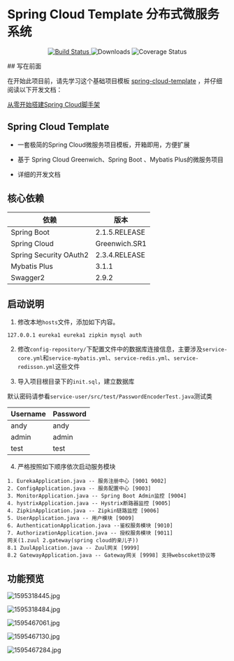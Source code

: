 # Spring Cloud Template 分布式微服务系统
 <p align="center">
  <a href="https://github.com/KittyMi/spring-cloud-template" target="_blank">
    <img src="https://www.686blog.com/api/doc/2020/07/23/1595497468130.svg" alt="Build Status">
  </a>
  <img src="https://www.686blog.com/api/doc/2020/07/23/1595497531093.svg" alt="Downloads">
  <img src="https://www.686blog.com/api/doc/2020/07/23/1595497531147.svg" alt="Coverage Status">
 </p>
## 写在前面

在开始此项目前，请先学习这个基础项目模板 [spring-cloud-template](https://www.686blog.com/blog/article/23) ，并仔细阅读以下开发文档：

[从零开始搭建Spring Cloud脚手架](https://github.com/KittyMi/spring-cloud-template/README.md)

## Spring Cloud Template

* 一套极简的Spring Cloud微服务项目模板，开箱即用，方便扩展

* 基于 Spring Cloud Greenwich、Spring Boot 、Mybatis Plus的微服务项目

* 详细的开发文档

## 核心依赖

| 依赖 | 版本 |
| --- | --- |
| Spring Boot | 2.1.5.RELEASE |
| Spring Cloud | Greenwich.SR1 |
| Spring Security OAuth2 | 2.3.4.RELEASE |
| Mybatis Plus | 3.1.1 | 
| Swagger2 | 2.9.2 |

## 启动说明

1. 修改本地`hosts`文件，添加如下内容。

```
127.0.0.1 eureka1 eureka1 zipkin mysql auth
```

2. 修改`config-repository/`下配置文件中的数据库连接信息，主要涉及`service-core.yml`和`service-mybatis.yml`、`service-redis.yml`、`service-redisson.yml`这些文件

3. 导入项目根目录下的`init.sql`，建立数据库

默认密码请参看`service-user/src/test/PasswordEncoderTest.java`测试类

| Username | Password |
| --- | --- |
| andy | andy |
| admin | admin |
| test | test |

4. 严格按照如下顺序依次启动服务模块

```
1. EurekaApplication.java -- 服务注册中心 [9001 9002]
2. ConfigApplication.java -- 服务配置中心 [9003]
3. MonitorApplication.java -- Spring Boot Admin监控 [9004]
4. hystrixApplication.java -- Hystrix断路器监控 [9005]
4. ZipkinApplication.java -- Zipkin链路监控 [9006]
5. UserApplication.java -- 用户模块 [9009]
6. AuthenticationApplication.java --鉴权服务模块 [9010]
7. AuthorizationApplication.java -- 授权服务模块 [9011]
网关(1.zuul 2.gateway(spring cloud的亲儿子))
8.1 ZuulApplication.java -- Zuul网关 [9999]
8.2 GatewayApplication.java -- Gateway网关 [9998] 支持webscoket协议等
```

## 功能预览
![1595318445.jpg](https://www.686blog.com/api/doc/2020/07/23/1595496390739.jpg)

![1595318484.jpg](https://www.686blog.com/api/doc/2020/07/23/1595496399330.jpg)

![1595467061.jpg](https://www.686blog.com/api/doc/2020/07/23/1595496402833.jpg)

![1595467130.jpg](https://www.686blog.com/api/doc/2020/07/23/1595496406677.jpg)

![1595467284.jpg](https://www.686blog.com/api/doc/2020/07/23/1595496410891.jpg)


